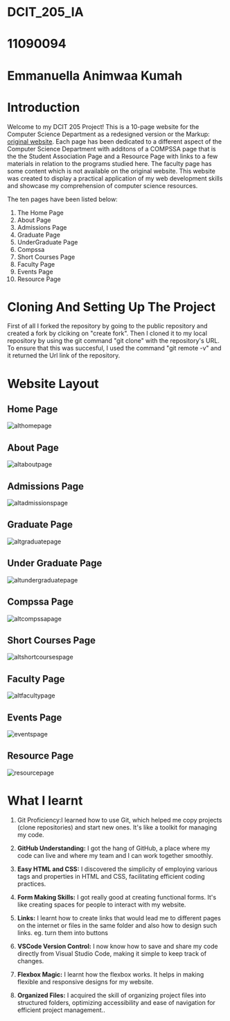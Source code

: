 # DCIT_205_IA

# 11090094
# Emmanuella Animwaa Kumah

# Introduction
Welcome to my DCIT 205 Project! This is a 10-page website for the Computer Science Department as a redesigned version or the Markup: [original website](https://dcs.ug.edu.gh/). Each page has been dedicated to a different aspect of the Computer Science Department with additons of a COMPSSA page that is the the Student Association Page and a Resource Page with links to a few materials in relation to the programs studied here. The faculty page has some content which is not available on the original website. This website was created to display a practical application of my web development skills and showcase my comprehension of computer science resources.

The ten pages have been listed below:
1. The Home Page
2. About Page
3. Admissions Page
4. Graduate Page
5. UnderGraduate Page
6. Compssa
7. Short Courses Page
8. Faculty Page
9. Events Page
10. Resource Page


# Cloning And Setting Up The Project
First of all I forked the repository by going to the public repository and created a fork by clciking on "create fork". Then I cloned it to my local repository by using the git command "git clone" with the repository's URL. To ensure that this was succesful, I used the command "git remote -v" and it returned the Url link of the repository.

# Website Layout

## Home Page
![althomepage](https://github.com/emmanuellaAk/11090094_DCIT205/blob/main/homepic.jpeg)

## About Page
![altaboutpage](https://github.com/emmanuellaAk/11090094_DCIT205/blob/main/aboutpic.jpeg)

## Admissions Page
![altadmissionspage](
  https://github.com/emmanuellaAk/11090094_DCIT205/blob/main/admissions%20pic.jpeg)

## Graduate Page
![altgraduatepage](https://github.com/emmanuellaAk/11090094_DCIT205/blob/main/graduate.jpeg)

## Under Graduate Page
![altundergraduatepage](https://github.com/emmanuellaAk/11090094_DCIT205/blob/main/undergraduatepic.jpeg)

## Compssa Page
![altcompssapage](
  https://github.com/emmanuellaAk/11090094_DCIT205/blob/main/compsaapic.jpeg)

## Short Courses Page
![altshortcoursespage](https://github.com/emmanuellaAk/11090094_DCIT205/blob/main/Shortcoursespic.jpeg)

## Faculty Page
![altfacultypage](https://github.com/emmanuellaAk/11090094_DCIT205/blob/main/facultypic.jpeg)

## Events Page
![eventspage](https://github.com/emmanuellaAk/11090094_DCIT205/blob/main/eventspic.jpeg)

## Resource Page
![resourcepage](https://github.com/emmanuellaAk/11090094_DCIT205/blob/main/resourcepic.jpeg)

# What I learnt 
1. Git Proficiency:I learned how to use Git, which helped me copy projects (clone repositories) and start new ones. It's like a toolkit for managing my code.

2. **GitHub Understanding:** I got the hang of GitHub, a place where my code can live and where my team and I can work together smoothly.

3. **Easy HTML and CSS:**  I discovered the simplicity of employing various tags and properties in HTML and CSS, facilitating efficient coding practices.

4. **Form Making Skills:** I got really good at creating functional forms. It's like creating spaces for people to interact with my website.

5. **Links:** I learnt how to create links that would lead me to different pages on the internet or files in the same folder and also how to design such links. eg. turn them into buttons

6. **VSCode Version Control:** I now know how to save and share my code directly from Visual Studio Code, making it simple to keep track of changes.

7. **Flexbox Magic:** I learnt how the flexbox works. It helps in making flexible and responsive designs for my website.

8. **Organized Files:** I acquired the skill of organizing project files into structured folders, optimizing accessibility and ease of navigation for efficient project management..
 